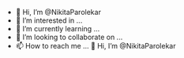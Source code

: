 - 👋 Hi, I’m @NikitaParolekar
- 👀 I’m interested in ...
- 🌱 I’m currently learning ...
- 💞️ I’m looking to collaborate on ...
- 📫 How to reach me ...
👋 Hi, I’m @NikitaParolekar
<!---
NikitaParolekar/NikitaParolekar is a ✨ special ✨ repository because its `README.md` (this file) appears on your GitHub profile.
You can click the Preview link to take a look at your changes.
--->
